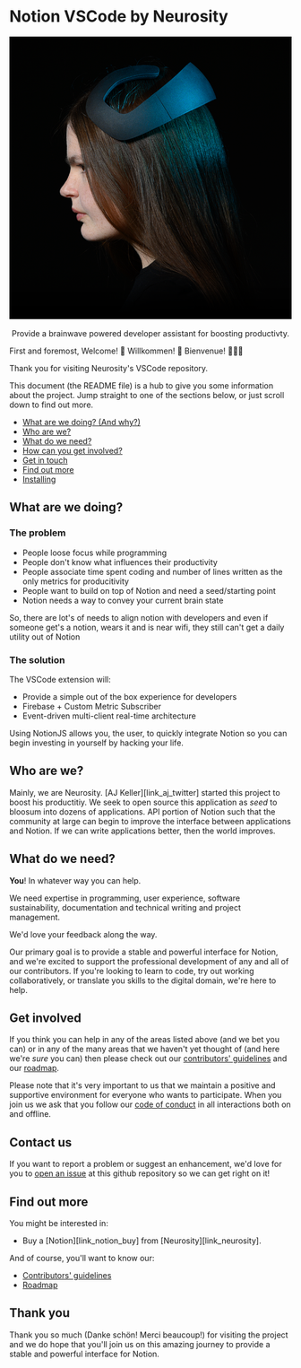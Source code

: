 # Notion VSCode by Neurosity

<p align="center">
  <img alt="banner" src="images/notion-preview.png" width="600">
</p>
<p align="center" href="">
  Provide a brainwave powered developer assistant for boosting productivty.
</p>

First and foremost, Welcome! :tada: Willkommen! :confetti_ball: Bienvenue! :balloon::balloon::balloon:

Thank you for visiting Neurosity's VSCode repository.

This document (the README file) is a hub to give you some information about the project. Jump straight to one of the sections below, or just scroll down to find out more.

- [What are we doing? (And why?)](#what-are-we-doing)
- [Who are we?](#who-are-we)
- [What do we need?](#what-do-we-need)
- [How can you get involved?](#get-involved)
- [Get in touch](#contact-us)
- [Find out more](#find-out-more)
- [Installing](#installing)

## What are we doing?

### The problem

- People loose focus while programming
- People don't know what influences their productivity
- People associate time spent coding and number of lines written as the only metrics for producitivity
- People want to build on top of Notion and need a seed/starting point
- Notion needs a way to convey your current brain state

So, there are lot's of needs to align notion with developers and even if someone get's a notion, wears it and is near wifi, they still can't get a daily utility out of Notion

### The solution

The VSCode extension will:

- Provide a simple out of the box experience for developers
- Firebase + Custom Metric Subscriber
- Event-driven multi-client real-time architecture

Using NotionJS allows you, the user, to quickly integrate Notion so you can begin investing in yourself by hacking your life.

## Who are we?

Mainly, we are Neurosity. [AJ Keller][link_aj_twitter] started this project to boost his productitiy. We seek to open source this application as _seed_ to bloosum into dozens of applications. API portion of Notion such that the community at large can begin to improve the interface between applications and Notion. If we can write applications better, then the world improves.

## What do we need?

**You**! In whatever way you can help.

We need expertise in programming, user experience, software sustainability, documentation and technical writing and project management.

We'd love your feedback along the way.

Our primary goal is to provide a stable and powerful interface for Notion, and we're excited to support the professional development of any and all of our contributors. If you're looking to learn to code, try out working collaboratively, or translate you skills to the digital domain, we're here to help.

## Get involved

If you think you can help in any of the areas listed above (and we bet you can) or in any of the many areas that we haven't yet thought of (and here we're _sure_ you can) then please check out our [contributors' guidelines](CONTRIBUTING.md) and our [roadmap](ROADMAP.md).

Please note that it's very important to us that we maintain a positive and supportive environment for everyone who wants to participate. When you join us we ask that you follow our [code of conduct](CODE_OF_CONDUCT.md) in all interactions both on and offline.

## Contact us

If you want to report a problem or suggest an enhancement, we'd love for you to [open an issue](../../issues) at this github repository so we can get right on it!

## Find out more

You might be interested in:

- Buy a [Notion][link_notion_buy] from [Neurosity][link_neurosity].

And of course, you'll want to know our:

- [Contributors' guidelines](CONTRIBUTING.md)
- [Roadmap](ROADMAP.md)

## Thank you

Thank you so much (Danke schön! Merci beaucoup!) for visiting the project and we do hope that you'll join us on this amazing journey to provide a stable and powerful interface for Notion.
